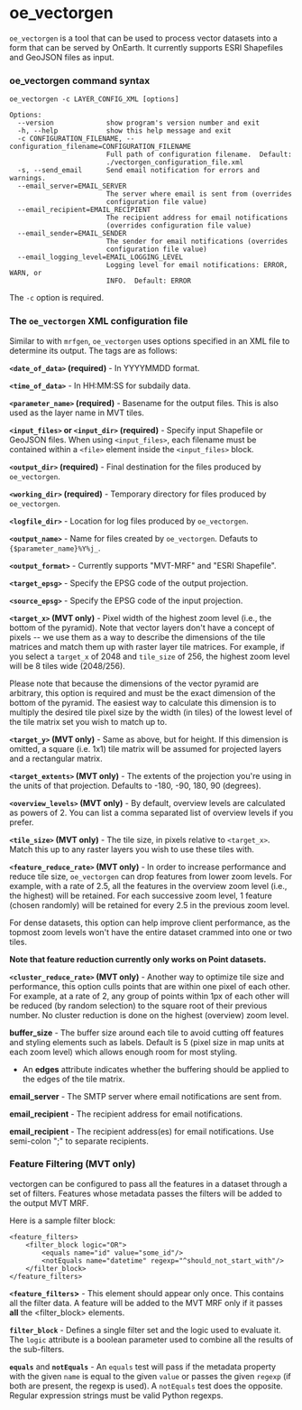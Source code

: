 # oe_vectorgen

`oe_vectorgen` is a tool that can be used to process vector datasets into a form that can be served by OnEarth. It currently supports ESRI Shapefiles and GeoJSON files as input.

### oe_vectorgen command syntax

`oe_vectorgen -c LAYER_CONFIG_XML [options]`

```
Options:
  --version             show program's version number and exit
  -h, --help            show this help message and exit
  -c CONFIGURATION_FILENAME, --configuration_filename=CONFIGURATION_FILENAME
                        Full path of configuration filename.  Default:
                        ./vectorgen_configuration_file.xml
  -s, --send_email      Send email notification for errors and warnings.
  --email_server=EMAIL_SERVER
                        The server where email is sent from (overrides
                        configuration file value)
  --email_recipient=EMAIL_RECIPIENT
                        The recipient address for email notifications
                        (overrides configuration file value)
  --email_sender=EMAIL_SENDER
                        The sender for email notifications (overrides
                        configuration file value)
  --email_logging_level=EMAIL_LOGGING_LEVEL
                        Logging level for email notifications: ERROR, WARN, or
                        INFO.  Default: ERROR
```

The `-c` option is required.

### The `oe_vectorgen` XML configuration file
Similar to with `mrfgen`, `oe_vectorgen` uses options specified in an XML file to determine its output. The tags are as follows:

**`<date_of_data>` (required)** - In YYYYMMDD format.

**`<time_of_data>`** - In HH:MM:SS for subdaily data.

**`<parameter_name>` (required)** - Basename for the output files. This is also used as the layer name in MVT tiles.

**`<input_files>` or `<input_dir>` (required)** - Specify input Shapefile or GeoJSON files. When using `<input_files>`, each filename must be contained within a `<file>` element inside the `<input_files>` block.

**`<output_dir>` (required)** - Final destination for the files produced by `oe_vectorgen`.

**`<working_dir>` (required)** - Temporary directory for files produced by `oe_vectorgen`.

**`<logfile_dir>`** - Location for log files produced by `oe_vectorgen`.

**`<output_name>`** - Name for files created by `oe_vectorgen`. Defauts to `{$parameter_name}%Y%j_`.

**`<output_format>`** - Currently supports "MVT-MRF" and "ESRI Shapefile".

**`<target_epsg>`** - Specify the EPSG code of the output projection. 

**`<source_epsg>`** - Specify the EPSG code of the input projection. 

**`<target_x>` (MVT only)** - Pixel width of the highest zoom level (i.e., the bottom of the pyramid). Note that vector layers don't have a concept of pixels -- we use them as a way to describe the dimensions of the tile matrices and match them up with raster layer tile matrices. For example, if you select a `target_x` of 2048 and `tile_size` of 256, the highest zoom level will be 8 tiles wide (2048/256).

Please note that because the dimensions of the vector pyramid are arbitrary, this option is required and must be the exact dimension of the bottom of the pyramid. The easiest way to calculate this dimension is to multiply the desired tile pixel size by the width (in tiles) of the lowest level of the tile matrix set you wish to match up to.

**`<target_y>` (MVT only)** - Same as above, but for height. If this dimension is omitted, a square (i.e. 1x1) tile matrix will be assumed for projected layers and a rectangular matrix.

**`<target_extents>` (MVT only)** - The extents of the projection you're using in the units of that projection. Defaults to -180, -90, 180, 90 (degrees).

**`<overview_levels>` (MVT only)** - By default, overview levels are calculated as powers of 2. You can list a comma separated list of overview levels if you prefer.

**`<tile_size>` (MVT only)** - The tile size, in pixels relative to `<target_x>`. Match this up to any raster layers you wish to use these tiles with.

**`<feature_reduce_rate>` (MVT only)** - In order to increase performance and reduce tile size, `oe_vectorgen` can drop features from lower zoom levels. For example, with a rate of 2.5, all the features in the overview zoom level (i.e., the highest) will be retained. For each successive zoom level, 1 feature (chosen randomly) will be retained for every 2.5 in the previous zoom level.

For dense datasets, this option can help improve client performance, as the topmost zoom levels won't have the entire dataset crammed into one or two tiles.

**Note that feature reduction currently only works on Point datasets.**

**`<cluster_reduce_rate>` (MVT only)** - Another way to optimize tile size and performance, this option culls points that are within one pixel of each other. For example, at a rate of 2, any group of points within 1px of each other will be reduced (by random selection) to the square root of their previous number. No cluster reduction is done on the highest (overview) zoom level.

**buffer_size** - The buffer size around each tile to avoid cutting off features and styling elements such as labels.
Default is 5 (pixel size in map units at each zoom level) which allows enough room for most styling.  
- An **edges** attribute indicates whether the buffering should be applied to the edges of the tile matrix.

**email_server** - The SMTP server where email notifications are sent from.

**email_recipient** - The recipient address for email notifications.

**email_recipient** - The recipient address(es) for email notifications. Use semi-colon ";" to separate recipients.

### Feature Filtering (MVT only)
vectorgen can be configured to pass all the features in a dataset through a set of filters. Features whose metadata passes the filters will be added to the output MVT MRF.

Here is a sample filter block:

```
<feature_filters>
    <filter_block logic="OR">
        <equals name="id" value="some_id"/>
        <notEquals name="datetime" regexp="^should_not_start_with"/>
    </filter_block>
</feature_filters>
```

**`<feature_filters`>** - This element should appear only once. This contains all the filter data. A feature will be added to the MVT MRF only if it passes **all** the <filter_block> elements.

**`filter_block`** - Defines a single filter set and the logic used to evaluate it. The `logic` attribute is a boolean parameter used to combine all the results of the sub-filters.

**`equals`** and **`notEquals`** - An `equals` test will pass if the metadata property with the given `name` is equal to the given `value` or passes the given `regexp` (if both are present, the regexp is used). A `notEquals` test does the opposite. Regular expression strings must be valid Python regexps.
